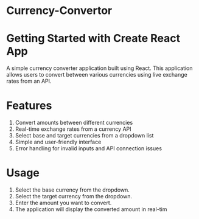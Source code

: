 # Currency-Convertor

# Getting Started with Create React App
A simple currency converter application built using React. This application allows users to convert between various currencies using live exchange rates from an API.

# Features
1. Convert amounts between different currencies
2. Real-time exchange rates from a currency API
3. Select base and target currencies from a dropdown list
4. Simple and user-friendly interface
5. Error handling for invalid inputs and API connection issues
 
# Usage
1. Select the base currency from the dropdown.
2. Select the target currency from the dropdown.
3. Enter the amount you want to convert.
4. The application will display the converted amount in real-tim